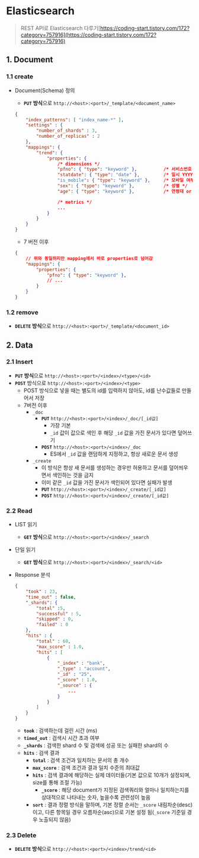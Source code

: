 # Elasticsearch

> REST API로 Elasticsearch 다루기[https://coding-start.tistory.com/172?category=757916](https://coding-start.tistory.com/172?category=757916)

## 1. Document

### 1.1 create

- Document(Schema) 정의

  - **`PUT` 방식**으로 `http://<host>:<port>/_template/<document_name>`

  ```json
  {
      "index_patterns": [ "index_name-*" ],
      "settings" : {
          "number_of_shards" : 3,
          "number_of_replicas" : 2
      },
      "mappings": {
          "trend": {
              "properties": {
                  /* dimensions */
                  "pfno": { "type": "keyword" },          /* 서비스번호 */
                  "statdate": { "type": "date" },         /* 일시 YYYY-MM-DD HH:00:00 */
                  "is_mobile": { "type": "keyword" },     /* 모바일 여부 ('Y', 'N') */
                  "sex": { "type": "keyword" },           /* 성별 */
                  "age": { "type": "keyword" },           /* 연령대 or 회원특성코드 */
  
                  /* metrics */
                  ...
              }
          }
      }
  }
  ```

  - 7 버전 이후

  ```json
  {
      // 위와 동일하지만 mapping에서 바로 properties로 넘어감
      "mappings": {
          "properties": {
              "pfno": { "type": "keyword" },
              // ...
          }
      }
  }
  ```

### 1.2 remove

- **`DELETE` 방식**으로 `http://<host>:<port>/_template/<document_id>`

## 2. Data

### 2.1 Insert

- **`PUT` 방식**으로 `http://<host>:<port>/<index>/<type>/<id>`
- **`POST`** 방식으로 `http://<host>:<port>/<index>/<type>`
  - POST 방식으로 넣을 때는 별도의 id를 입력하지 않아도, id를 난수값들로 만들어서 저장
  - 7버전 이후
    - `_doc`
      - **`PUT`** `http://<host>:<port>/<index>/_doc/[_id값]`
        - 가장 기본
        - `_id` 값이 값으로 색인 후 해당 `_id` 값을 가진 문서가 있다면 덮어쓰기
      - **`POST`** `http://<host>:<port>/<index>/_doc`
        - ES에서 `_id` 값을 랜덤하게 지정하고, 항상 새로운 문서 생성
    - `_create`
      - 이 방식은 항상 새 문서를 생성하는 경우만 허용하고 문서를 덮어씌우면서 색인하는 것을 금지
      - 이미 같은 `_id` 값을 가진 문서가 색인되어 있다면 실패가 발생
      - **`PUT`** `http://<host>:<port>/<index>/_create/[_id값]`
      - **`POST`** `http://<host>:<port>/<index>/_create/[_id값]`

### 2.2 Read

- LIST 읽기
  
  - **`GET` 방식**으로 `http://<host>:<port>/<index>/_search`
  
- 단일 읽기
  
  - **`GET` 방식**으로 `http://<host>:<port>/<index>/_search/<id>`
  
- Response 분석

  ```json
  {
      "took" : 23,
      "time_out" : false,
      "_shards": {
          "total" :5,
          "successful" : 5,
          "skipped" : 0,
          "failed" : 0
      },
      "hits" : {
          "total" : 60,
          "max_score" : 1.0,
          "hits" : [
              {
                  "_index" : "bank",
                  "_type" : "account",
                  "_id" : "25",
                  "_score" : 1.0,
                  "_source" : {
                      ...
                  }
              }
          ]
      }
  }
  ```

  - **`took`** : 검색하는데 걸린 시간 (ms)
  - **`timed_out`** : 검색시 시간 초과 여부
  - **`_shards`** : 검색한 shard 수 및 검색에 성공 또는 실패한 shard의 수
  - **`hits`** : 검색 결과
    - **`total`** : 검색 조건과 일치하는 문서의 총 개수
    - **`max_score`** : 검색 조건과 결과 일치 수준의 최대값
    - **`hits`** : 검색 결과에 해당하는 실제 데이터들(기본 값으로 10개가 설정되며, size를 통해 조절 가능)
      - **`_score`** : 해당 document가 지정된 검색쿼리와 얼마나 일치하는지를 상대적으로 나타내는 숫자, 높을수록 관련성이 높음
    - **`sort`** : 결과 정렬 방식을 말하며, 기본 정렬 순서는 `_score` 내림차순(desc)이고, 다른 항목일 경우 오름차순(asc)으로 기본 설정 됨(`_score` 기준일 경우 노출되지 않음)

### 2.3 Delete

- **`DELETE` 방식**으로 `http://<host>:<port>/<index>/trend/<id>`


